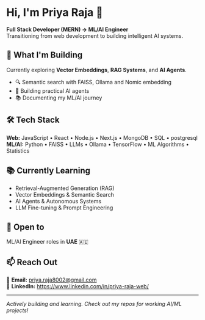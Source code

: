 # Hi, I'm Priya Raja 👋

**Full Stack Developer (MERN) → ML/AI Engineer**  
Transitioning from web development to building intelligent AI systems.

## 🚀 What I'm Building

Currently exploring **Vector Embeddings**, **RAG Systems**, and **AI Agents**.

- 🔍 Semantic search with FAISS, Ollama and Nomic embedding 
- 🤖 Building practical AI agents
- 📚 Documenting my ML/AI journey

## 🛠️ Tech Stack

**Web:** JavaScript • React • Node.js • Next.js • MongoDB • SQL • postgresql 
**ML/AI:** Python • FAISS • LLMs • Ollama • TensorFlow • ML Algorithms • Statistics

## 📚 Currently Learning

- Retrieval-Augmented Generation (RAG)
- Vector Embeddings & Semantic Search
- AI Agents & Autonomous Systems
- LLM Fine-tuning & Prompt Engineering

## 🎯 Open to

ML/AI Engineer roles in **UAE** 🇦🇪

## 📫 Reach Out

📧 **Email:** priya.raja8002@gmail.com  
🔗 **LinkedIn:** https://www.linkedin.com/in/priya-raja-web/  


---

*Actively building and learning. Check out my repos for working AI/ML projects!*

<!---
Priya-raja/Priya-raja is a ✨ special ✨ repository because its `README.md` (this file) appears on your GitHub profile.
You can click the Preview link to take a look at your changes.
--->
